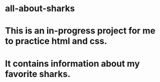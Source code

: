 # all-about-sharks
# This is an in-progress project for me to practice html and css.
# It contains information about my favorite sharks.